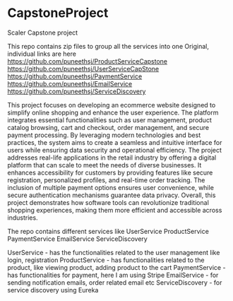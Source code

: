 # CapstoneProject
Scaler Capstone project

This repo contains zip files to group all the services into one
Original, individual links are here
https://github.com/puneethsj/ProductServiceCapstone
https://github.com/puneethsj/UserServiceCapStone
https://github.com/puneethsj/PaymentService
https://github.com/puneethsj/EmailService
https://github.com/puneethsj/ServiceDiscovery


This project focuses on developing an ecommerce website designed to simplify online shopping and enhance the user experience. The platform integrates essential functionalities such as user management, product catalog browsing, cart and checkout, order management, and secure payment processing. By leveraging modern technologies and best practices, the system aims to create a seamless and intuitive interface for users while ensuring data security and operational efficiency.
The project addresses real-life applications in the retail industry by offering a digital platform that can scale to meet the needs of diverse businesses. It enhances accessibility for customers by providing features like secure registration, personalized profiles, and real-time order tracking. The inclusion of multiple payment options ensures user convenience, while secure authentication mechanisms guarantee data privacy. Overall, this project demonstrates how software tools can revolutionize traditional shopping experiences, making them more efficient and accessible across industries.

The repo contains different services like
UserService
ProductService
PaymentService
EmailService
ServiceDiscovery

UserService - has the functionalities related to the user management like login, registration
ProductService - has functionalities related to the product, like viewing product, adding product to the cart
PaymentService - has functionalities for payment, here I am using Stripe
EmailService - for sending notification emails, order related email etc
ServiceDiscovery - for service discovery using Eureka
